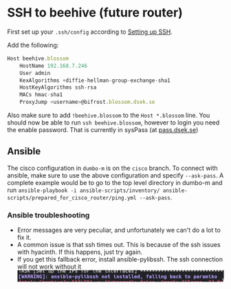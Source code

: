 # SSH to beehive (future router)

First set up your `.ssh/config` according to [Setting up SSH](./../Setting%20up%20SSH.md).

Add the following:

```javascript
Host beehive.blossom
    HostName 192.168.7.246
    User admin
    KexAlgorithms +diffie-hellman-group-exchange-sha1
    HostKeyAlgorithms ssh-rsa
    MACs hmac-sha1
    ProxyJump <username>@bifrost.blossom.dsek.se
```

Also make sure to add `!beehive.blossom` to the `Host *.blossom` line. You should now be able to run `ssh beehive.blossom`, however to login you need the enable password. That is currently in sysPass (at [pass.dsek.se](https://pass.dsek.se))


## Ansible

The cisco configuration in `dumbo-m` is on the `cisco` branch. To connect with ansible, make sure to use the above configuration and specify `--ask-pass`. A complete example would be to go to the top level directory in dumbo-m and run `ansible-playbook -i ansible-scripts/inventory/ ansible-scripts/prepared_for_cisco_router/ping.yml --ask-pass`.


### Ansible troubleshooting

* Error messages are very peculiar, and unfortunately we can't do a lot to fix it. 
* A common issue is that ssh times out. This is because of the ssh issues with hyacinth. If this happens, just try again.
* If you get this fallback error, install ansible-pylibssh. The ssh connection will not work without it![](uploads/801cb204-c121-4af8-9d54-a1ed93f21a06/247b6483-60fc-485b-b7ee-5f14eb70636f/image.png)